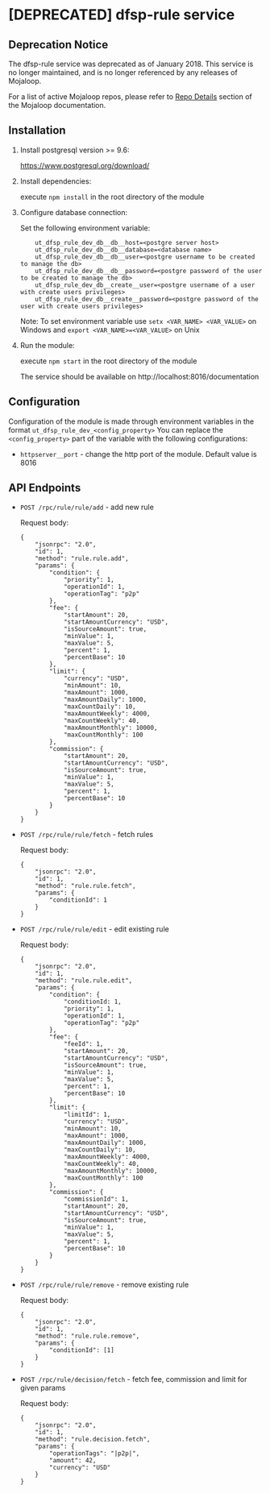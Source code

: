 # [DEPRECATED] dfsp-rule service

## Deprecation Notice

The dfsp-rule service was deprecated as of January 2018. This service is no longer maintained, and is no longer referenced by any releases of Mojaloop.

For a list of active Mojaloop repos, please refer to [Repo Details](https://mojaloop.io/documentation/repositories/) section of the Mojaloop documentation.


## Installation

1. Install postgresql version >= 9.6:

    https://www.postgresql.org/download/

1. Install dependencies:

    execute ```npm install``` in the root directory of the module

1. Configure database connection:

    Set the following environment variable:
    ```
        ut_dfsp_rule_dev_db__db__host=<postgre server host>
        ut_dfsp_rule_dev_db__db__database=<database name>
        ut_dfsp_rule_dev_db__db__user=<postgre username to be created to manage the db>
        ut_dfsp_rule_dev_db__db__password=<postgre password of the user to be created to manage the db>
        ut_dfsp_rule_dev_db__create__user=<postgre username of a user with create users privileges>
        ut_dfsp_rule_dev_db__create__password=<postgre password of the user with create users privileges>
    ```

    Note:
    To set environment variable use ```setx <VAR_NAME> <VAR_VALUE>``` on Windows and ```export <VAR_NAME>=<VAR_VALUE>``` on Unix

1. Run the module:

    execute ```npm start``` in the root directory of the module

    The service should be available on http://localhost:8016/documentation


## Configuration

Configuration of the module is made through environment variables in the format ```ut_dfsp_rule_dev_<config_property>```
You can replace the ```<config_property>``` part of the variable with the following configurations:

* ```httpserver__port``` - change the http port of the module. Default value is 8016



## API Endpoints

* ```POST /rpc/rule/rule/add``` - add new rule

    Request body:
    ```
    {
        "jsonrpc": "2.0",
        "id": 1,
        "method": "rule.rule.add",
        "params": {
            "condition": {
                "priority": 1,
                "operationId": 1,
                "operationTag": "p2p"
            },
            "fee": {
                "startAmount": 20,
                "startAmountCurrency": "USD",
                "isSourceAmount": true,
                "minValue": 1,
                "maxValue": 5,
                "percent": 1,
                "percentBase": 10
            },
            "limit": {
                "currency": "USD",
                "minAmount": 10,
                "maxAmount": 1000,
                "maxAmountDaily": 1000,
                "maxCountDaily": 10,
                "maxAmountWeekly": 4000,
                "maxCountWeekly": 40,
                "maxAmountMonthly": 10000,
                "maxCountMonthly": 100
            },
            "commission": {
                "startAmount": 20,
                "startAmountCurrency": "USD",
                "isSourceAmount": true,
                "minValue": 1,
                "maxValue": 5,
                "percent": 1,
                "percentBase": 10
            }
        }
    }
    ```

* ```POST /rpc/rule/rule/fetch``` - fetch rules

    Request body:
    ```
    {
        "jsonrpc": "2.0",
        "id": 1,
        "method": "rule.rule.fetch",
        "params": {
            "conditionId": 1
        }
    }
    ```

* ```POST /rpc/rule/rule/edit``` - edit existing rule

    Request body:
    ```
    {
        "jsonrpc": "2.0",
        "id": 1,
        "method": "rule.rule.edit",
        "params": {
            "condition": {
                "conditionId: 1,
                "priority": 1,
                "operationId": 1,
                "operationTag": "p2p"
            },
            "fee": {
                "feeId": 1,
                "startAmount": 20,
                "startAmountCurrency": "USD",
                "isSourceAmount": true,
                "minValue": 1,
                "maxValue": 5,
                "percent": 1,
                "percentBase": 10
            },
            "limit": {
                "limitId": 1,
                "currency": "USD",
                "minAmount": 10,
                "maxAmount": 1000,
                "maxAmountDaily": 1000,
                "maxCountDaily": 10,
                "maxAmountWeekly": 4000,
                "maxCountWeekly": 40,
                "maxAmountMonthly": 10000,
                "maxCountMonthly": 100
            },
            "commission": {
                "commissionId": 1,
                "startAmount": 20,
                "startAmountCurrency": "USD",
                "isSourceAmount": true,
                "minValue": 1,
                "maxValue": 5,
                "percent": 1,
                "percentBase": 10
            }
        }
    }
    ```

* ```POST /rpc/rule/rule/remove``` - remove existing rule

    Request body:
    ```
    {
        "jsonrpc": "2.0",
        "id": 1,
        "method": "rule.rule.remove",
        "params": {
            "conditionId": [1]
        }
    }
    ```

* ```POST /rpc/rule/decision/fetch``` - fetch fee, commission and limit for given params

    Request body:
    ```
    {
        "jsonrpc": "2.0",
        "id": 1,
        "method": "rule.decision.fetch",
        "params": {
            "operationTags": "|p2p|",
            "amount": 42,
            "currency": "USD"
        }
    }
    ```



